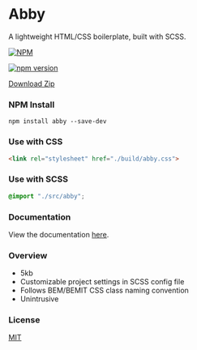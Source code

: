 # Abby
A lightweight HTML/CSS boilerplate, built with SCSS.

[![NPM](https://nodei.co/npm/abby.png?downloads=true)](https://npmjs.org/package/abby)

[![npm version](https://badge.fury.io/js/abby.svg)](https://badge.fury.io/js/abby)

<a href="https://github.com/ArjanJ/abby/archive/master.zip" download>Download Zip</a>

### NPM Install
```
npm install abby --save-dev
```

### Use with CSS
```html
<link rel="stylesheet" href="./build/abby.css">
```

### Use with SCSS
```css
@import "./src/abby";
```

### Documentation
View the documentation [here](https://arjanj.github.io/abby/).

### Overview
- 5kb
- Customizable project settings in SCSS config file
- Follows BEM/BEMIT CSS class naming convention
- Unintrusive

### License
[MIT](http://cjpatoilo.mit-license.org/)
